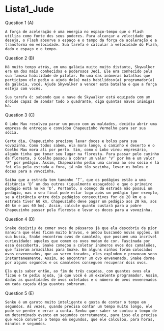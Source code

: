 # Lista1_Jude

Question 1 (A)

    A força de aceleração é uma energia no espaço-tempo que o Flash utiliza como fonte dos seus poderes. Para alcançar a velocidade que deseja, o Flash absorve o espaço e o tempo da força de aceleração e a transforma em velocidade. Sua tarefa é calcular a velocidade do Flash, dado o espaço e o tempo.

Question 2 (B)

    Há muito tempo atrás, em uma galáxia muito muito distante, Skywalker era um dos mais conhecidos e poderosos Jedi. Ele era conhecido pela sua famosa habilidade de pilotar. Em uma das inúmeras batalhas que participou ele pediu a ajuda do(a) mais habilidoso(a) programador(a) da galáxia, você. Ajude Skywalker a vencer esta batalha e que a força esteja com vocês.
    
    Sua tarefa é: sabendo que a nave de Skywalker está equipada com um dróide capaz de sondar todo o quadrante, diga quantas naves inimigas há.

Question 3 (C)

    O Lobo Mau resolveu parar um pouco com as maldades, decidiu abrir uma
    empresa de entregas e convidou Chapeuzinho Vermelho para ser sua sócia.

    Certo dia, Chapeuzinho precisou levar doces e bolos para sua vovozinha. Como todos sabem, ela mora longe, o caminho é deserto e o Coelho Mau mora ali por perto. Sim, como o Lobo virou empresário, alguém tinha que tomar seu lugar na floresta. Para passar pelo caminho da floresta, o Coelho passou a cobrar um valor ‘V’ por km e um valor ‘P’ por pedágio. Assim, Chapeuzinho pediu uma carona ao seu sócio e lá foi ela pela estrada a fora, já não tão sozinha, levar os bolos e doces para a vovozinha. 

    Saiba que a estrada tem tamanho ‘T’, que os pedágios estão a uma distância ‘D’ um dos outros (igualmente espaçados) e que o primeiro pedágio está no km ‘D’. Portanto, o começo da estrada não possui um pedágio, mas o seu final pode estar logo após um pedágio (por exemplo, se a distância entre dois pedágios consecutivos for de 20 km e a estrada tiver 60 km, Chapeuzinho deve pagar um pedágio aos 20 km, aos 40 km e aos 60 km). Assim, calcule quanto custará para a pobre Chapeuzinho passar pela floresta e levar os doces para a vovozinha.

Question 4 (D)

    Snake desistiu de comer ovos de pássaros já que ela descobriu da pior maneira que eles ficam muito bravos, e andou buscando novas opções. Em sua busca, Snake encontrou ovos de camaleão, que possuem uma incrível curiosidade: aqueles que comem os ovos mudam de cor. Fascinada por essa descoberta, Snake começou a coletar inúmeros ovos dos camaleões, que fizeram armadilhas para Snake. Em alguns ninhos foram colocados ovos envenenados, que ao serem tocados, eles explodem e provocam sono instantaneamente. Assim, ao encontrar um ovo envenenado, Snake dorme por alguns segundos e os camaleões conseguem recuperar dois ovos.

    Ela quis saber então, ao fim de três caçadas, com quantos ovos ela ficou e te pediu ajuda, já que você é um excelente programador. Assim, dadas as quantidades de ovos coletados e o número de ovos envenenados em cada caçada diga quantos sobraram.

Question 5 (E)

    Senku é um garoto muito inteligente e gosta de contar o tempo em segundos. As vezes, quando precisa contar um tempo muito longo, ele pode se perder e errar a conta. Senku quer saber se contou o tempo de um determinado evento em segundos corretamente, para isso ele precisa que você converta o tempo em segundos, que ele calculou, para horas, minutos e segundos.